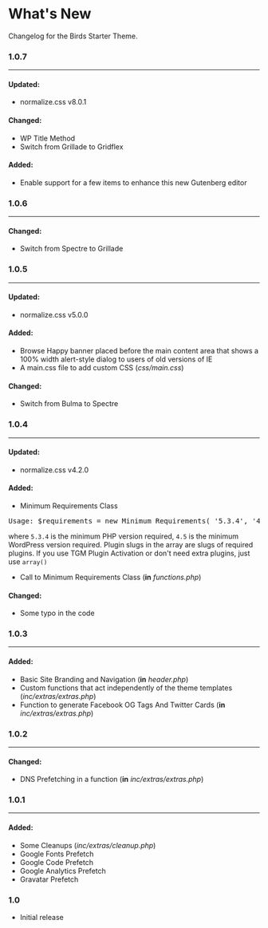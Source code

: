 # What's New
Changelog for the Birds Starter Theme.

### 1.0.7
<hr />

#### Updated:
- normalize.css v8.0.1

#### Changed:
- WP Title Method
- Switch from Grillade to Gridflex

#### Added:
- Enable support for a few items to enhance this new Gutenberg editor

### 1.0.6
<hr />

#### Changed:
- Switch from Spectre to Grillade

### 1.0.5
<hr />

#### Updated:
- normalize.css v5.0.0

#### Added:
- Browse Happy banner placed before the main content area that shows a 100% width alert-style dialog to users of old versions of IE
- A main.css file to add custom CSS (*css/main.css*)

#### Changed:
- Switch from Bulma to Spectre

### 1.0.4
<hr />

#### Updated:
- normalize.css v4.2.0

#### Added:
- Minimum Requirements Class
<pre>Usage: $requirements = new Minimum_Requirements( '5.3.4', '4.5', 'YOUR THEME NAME', array( 'plugin-a', 'plugin-b' ) );</pre>where <code>5.3.4</code> is the minimum PHP version required, <code>4.5</code> is the minimum WordPress version required. Plugin slugs in the array are slugs of required plugins. If you use TGM Plugin Activation or don't need extra plugins, just use <code>array()</code>
- Call to Minimum Requirements Class (**in** *functions.php*)

#### Changed:
- Some typo in the code

### 1.0.3
<hr />

#### Added:
- Basic Site Branding and Navigation (**in** *header.php*)
- Custom functions that act independently of the theme templates (*inc/extras/extras.php*)
- Function to generate Facebook OG Tags And Twitter Cards (**in** *inc/extras/extras.php*)

### 1.0.2
<hr />

#### Changed:
- DNS Prefetching in a function (**in** *inc/extras/extras.php*)

### 1.0.1
<hr />

#### Added:
- Some Cleanups (*inc/extras/cleanup.php*)
- Google Fonts Prefetch
- Google Code Prefetch
- Google Analytics Prefetch
- Gravatar Prefetch

### 1.0

- Initial release
